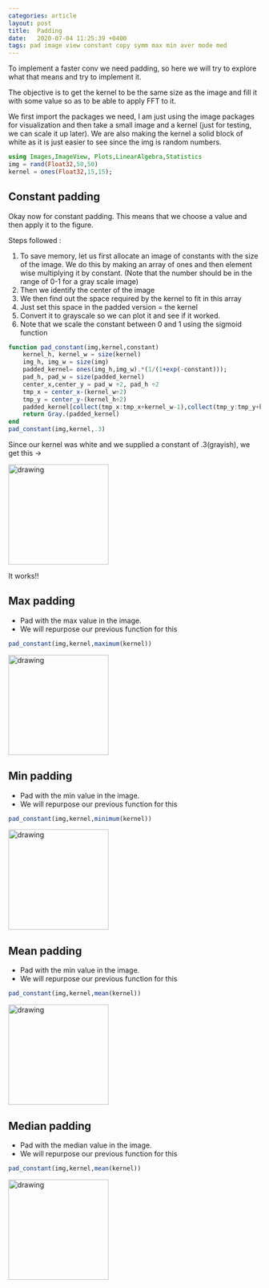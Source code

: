 ```yaml
---
categories: article
layout: post
title:  Padding
date:   2020-07-04 11:25:39 +0400
tags: pad image view constant copy symm max min aver mode med
---
```


To implement a faster conv we need padding, so here we will try to explore what that means and try to implement it.

The objective is to get the kernel to be the same size as the image and fill it with some value so as to be able to apply FFT to it.

We first import the packages we need, I am just using the image packages for visualization and then take a small image and a kernel (just for testing, we can scale it up later). 
We are also making the kernel a solid block of white as it is just easier to see since the img is random numbers.

```julia
using Images,ImageView, Plots,LinearAlgebra,Statistics
img = rand(Float32,50,50)
kernel = ones(Float32,15,15);
```
## Constant padding
Okay now for constant padding. This means that we choose a value and then apply it to the figure.

Steps followed : 
1. To save memory, let us first allocate an image of constants with the size of the image. We do this by making an array of ones and then element wise multiplying it by constant. (Note that the number should be in the range of 0-1 for a gray scale image)
2. Then we identify the center of the image
3. We then find out the space required by the kernel to fit in this array
4. Just set this space in the padded version = the kernel
5. Convert it to grayscale so we can plot it and see if it worked.
6. Note that we scale the constant between 0 and 1 using the sigmoid function
   
```julia
function pad_constant(img,kernel,constant)
    kernel_h, kernel_w = size(kernel)
    img_h, img_w = size(img)
    padded_kernel= ones(img_h,img_w).*(1/(1+exp(-constant)));
    pad_h, pad_w = size(padded_kernel)
    center_x,center_y = pad_w ÷2, pad_h ÷2
    tmp_x = center_x-(kernel_w÷2)
    tmp_y = center_y-(kernel_h÷2)
    padded_kernel[collect(tmp_x:tmp_x+kernel_w-1),collect(tmp_y:tmp_y+kernel_h-1)] = kernel;
    return Gray.(padded_kernel)
end
pad_constant(img,kernel,.3)
```

Since our kernel was white and we supplied a constant of .3(grayish), we get this ->


<img src="{{site.baseurl}}/img/deconstrucImages/pad_const.png" alt="drawing" width="200"/>

It works!!

## Max padding 

- Pad with the max value in the image.
- We will repurpose our previous function for this

```julia
pad_constant(img,kernel,maximum(kernel))
```

<img src="{{site.baseurl}}/img/deconstrucImages/pad_max.png" alt="drawing" width="200"/>

## Min padding 

- Pad with the min value in the image.
- We will repurpose our previous function for this

```julia
pad_constant(img,kernel,minimum(kernel))
```

<img src="{{site.baseurl}}/img/deconstrucImages/pad_min.png" alt="drawing" width="200"/>

## Mean padding 

- Pad with the min value in the image.
- We will repurpose our previous function for this

```julia
pad_constant(img,kernel,mean(kernel))
```

<img src="{{site.baseurl}}/img/deconstrucImages/pad_mean.png" alt="drawing" width="200"/>

## Median padding

- Pad with the median value in the image.
- We will repurpose our previous function for this

```julia
pad_constant(img,kernel,mean(kernel))
```

<img src="{{site.baseurl}}/img/deconstrucImages/pad_median.png" alt="drawing" width="200"/>



